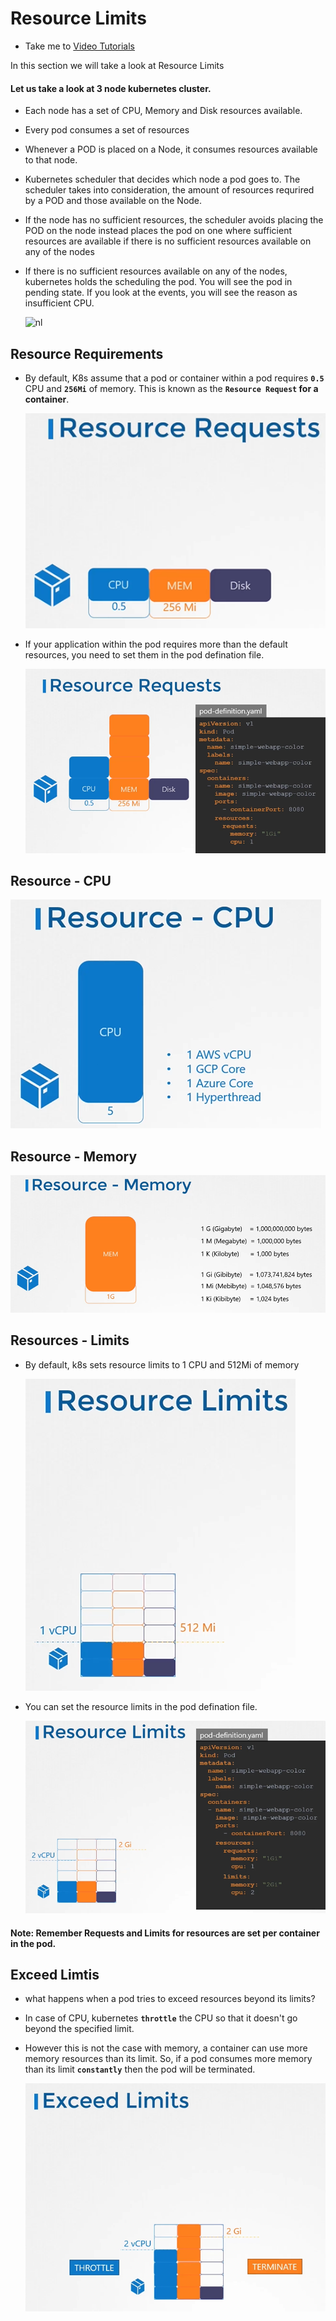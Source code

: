 # Resource Limits
  - Take me to [Video Tutorials](https://kodekloud.com/courses/539883/lectures/9816620)
  
In this section we will take a look at Resource Limits

#### Let us take a look at 3 node kubernetes cluster.
- Each node has a set of CPU, Memory and Disk resources available.
- Every pod consumes a set of resources 
- Whenever a POD is placed on a Node, it consumes resources available to that node.
- Kubernetes scheduler that decides which node a pod goes to. The scheduler takes into consideration, the amount of resources requrired by a POD and those available on the Node.
- If the node has no sufficient resources, the scheduler avoids placing the POD on the node instead places the pod on one where sufficient resources are available if there is no sufficient resources available on any of the nodes
- If there is no sufficient resources available on any of the nodes, kubernetes holds the scheduling the pod. You will see the pod in pending state. If you look at the events, you will see the reason as insufficient CPU.
  
  ![nl](../../images/nl.PNG)
  
## Resource Requirements
- By default, K8s assume that a pod or container within a pod requires **`0.5`** CPU and **`256Mi`** of memory. This is known as the **`Resource Request` for a container**.
  
  ![rr](../../images/rr.PNG)
  
- If your application within the pod requires more than the default resources, you need to set them in the pod defination file.

  ![rr-pod](../../images/rr-pod.PNG)
  
## Resource - CPU

   ![rsc](../../images/rsc.PNG)

## Resource - Memory

   ![rsm](../../images/rsm.PNG)
   
## Resources - Limits
- By default, k8s sets resource limits to 1 CPU and 512Mi of memory
  
  ![rsl](../../images/rsl.PNG)
  
- You can set the resource limits in the pod defination file.

  ![rsl1](../../images/rsl1.PNG)
  
#### Note: Remember Requests and Limits for resources are set per container in the pod.
  
## Exceed Limtis
- what happens when a pod tries to exceed resources beyond its limits?
 - In case of CPU, kubernetes **`throttle`** the CPU so that it doesn't go beyond the specified limit.
 - However this is not the case with memory, a container can use more memory resources than its limit. So, if a pod consumes more memory than its limit **`constantly`** then the pod will be terminated.

   ![el](../../images/el.PNG)
   
  

  
  
